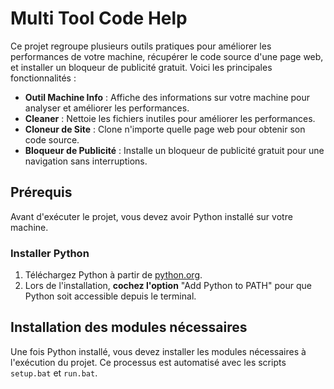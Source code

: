 # Multi Tool Code Help

Ce projet regroupe plusieurs outils pratiques pour améliorer les performances de votre machine, récupérer le code source d'une page web, et installer un bloqueur de publicité gratuit. Voici les principales fonctionnalités :

- **Outil Machine Info** : Affiche des informations sur votre machine pour analyser et améliorer les performances.
- **Cleaner** : Nettoie les fichiers inutiles pour améliorer les performances.
- **Cloneur de Site** : Clone n'importe quelle page web pour obtenir son code source.
- **Bloqueur de Publicité** : Installe un bloqueur de publicité gratuit pour une navigation sans interruptions.

## Prérequis

Avant d'exécuter le projet, vous devez avoir Python installé sur votre machine.

### Installer Python

1. Téléchargez Python à partir de [python.org](https://www.python.org/downloads/).
2. Lors de l'installation, **cochez l'option** "Add Python to PATH" pour que Python soit accessible depuis le terminal.

## Installation des modules nécessaires

Une fois Python installé, vous devez installer les modules nécessaires à l'exécution du projet. Ce processus est automatisé avec les scripts `setup.bat` et `run.bat`.
